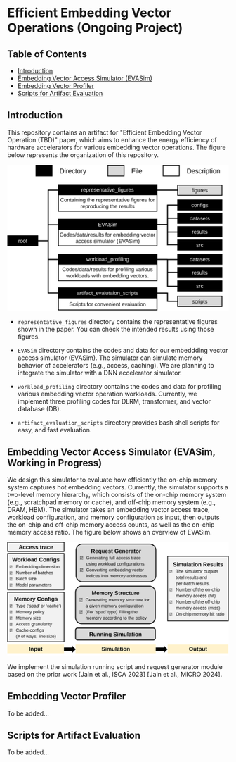 # Efficient Embedding Vector Operations (Ongoing Project)

## Table of Contents
- [Introduction](#introduction)
- [Embedding Vector Access Simulator (EVASim)](#embedding-vector-access-simulator-evasim-working-in-progress)
- [Embedding Vector Profiler](#embedding-vector-profiler)
- [Scripts for Artifact Evaluation](#scripts-for-artifact-evaluation)

## Introduction
This repository contains an artifact for "Efficient Embedding Vector Operation (TBD)" paper, which aims to enhance the energy efficiency of hardware accelerators for various embedding vector operations.
The figure below represents the organization of this repository.

<p align="center">
    <img src="github_figures/github_tree.svg" width="600"/>
</p>

- `representative_figures` directory contains the representative figures shown in the paper. You can check the intended results using those figures.

- `EVASim` directory contains the codes and data for our embeddding vector access simulator (EVASim). The simulator can simulate memory behavior of accelerators (e.g., access, caching). We are planning to integrate the simulator with a DNN accelerator simulator.

- `workload_profiling` directory contains the codes and data for profiling various embedding vector operation workloads. Currently, we implement three profiling codes for DLRM, transformer, and vector database (DB).

- `artifact_evaluation_scripts` directory provides bash shell scripts for easy, and fast evaluation.


## Embedding Vector Access Simulator (EVASim, Working in Progress)
We design this simulator to evaluate how efficiently the on-chip memory system captures hot embedding vectors.
Currently, the simulator supports a two-level memory hierarchy, which consists of the on-chip memory system (e.g., scratchpad memory or cache), and off-chip memory system (e.g., DRAM, HBM).
The simulator takes an embedding vector access trace, workload configuration, and memory configuration as input, then outputs the on-chip and off-chip memory access counts, as well as the on-chip memory access ratio.
The figure below shows an overview of EVASim.
<p align="center">
    <img src="github_figures/sim_overview.svg" width="700"/>
</p>  

We implement the simulation running script and request generator module based on the prior work [Jain et al., ISCA 2023] [Jain et al., MICRO 2024].


## Embedding Vector Profiler
To be added...


## Scripts for Artifact Evaluation
To be added...


